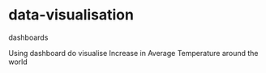 # data-visualisation
dashboards


Using dashboard do visualise Increase in Average Temperature around the world
